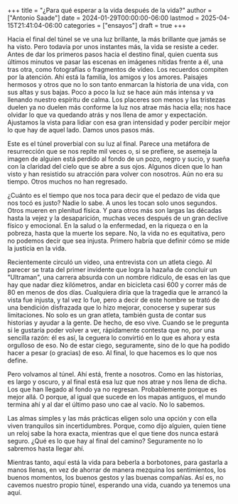 +++
title = "¿Para qué esperar a la vida después de la vida?"
author = ["Antonio Saade"]
date = 2024-01-29T00:00:00-06:00
lastmod = 2025-04-15T21:41:04-06:00
categories = ["ensayos"]
draft = true
+++

Hacia el final del túnel se ve una luz brillante, la más brillante que jamás se ha visto. Pero todavía por unos instantes más, la vida se resiste a ceder. Antes de dar los primeros pasos hacia el destino final, quien cuenta sus últimos minutos ve pasar las escenas en imágenes nítidas frente a él, una tras otra, como fotografías o fragmentos de video. Los recuerdos compiten por la atención. Ahí está la familia, los amigos y los amores. Paisajes hermosos y otros que no lo son tanto enmarcan la historia de una vida, con sus altas y sus bajas. Poco a poco la luz se hace aún más intensa y va llenando nuestro espíritu de calma. Los placeres son menos y las tristezas duelen ya no duelen más conforme la luz nos atrae más hacia ella; nos hace olvidar lo que va quedando atrás y nos llena de amor y expectación. Ajustamos la vista para lidiar con esa gran intensidad y poder percibir mejor lo que hay de aquel lado. Damos unos pasos más.

Este es el túnel proverbial con su luz al final. Parece una metáfora de resurrección que se nos repite mil veces o, si se prefiere, se asemeja la imagen de alguien está perdido al fondo de un pozo, negro y sucio, y sueña con la claridad del cielo que se abre a sus ojos. Algunos dicen que lo han visto y han resistido su atracción para volver con nosotros. Aún no era su tiempo. Otros muchos no han regresado.

¿Cuánto es el tiempo que nos toca para decir que el pedazo de vida que nos tocó es justo? Nadie lo sabe. A unos les tocan solo unos segundos. Otros mueren en plenitud física. Y para otros más son largas las décadas hasta la vejez y la desaparición, muchas veces después de un gran declive físico y emocional. En la salud o la enfermedad, en la riqueza o en la pobreza, hasta que la muerte los separe. No, la vida no es equitativa, pero no podemos decir que sea injusta. Primero habría que definir cómo se mide la justicia en la vida.

Recientemente circuló un video, una entrevista con un atleta ciego. Al parecer se trata del primer invidente que logra la hazaña de concluir un "Ultraman", una carrera absurda con un nombre ridículo, de esas en las que hay que nadar diez kilómetros, andar en bicicleta casi 600 y correr más de 80 en menos de dos días. Cualquiera diría que la tragedia que le arrancó la vista fue injusta, y tal vez lo fue, pero a decir de este hombre se trató de una bendición disfrazada que lo hizo mejorar, conocerse y superar sus limitaciones. No solo es un gran atleta, también gusta de contar sus historias y ayudar a la gente. De hecho, de eso vive. Cuando se le pregunta si le gustaría poder volver a ver, rápidamente contesta que no, por una sencilla razón: él es así, la ceguera lo convirtió en lo que es ahora y esta orgulloso de eso. No de estar ciego, seguramente, sino de lo que ha podido hacer a pesar (o gracias) de eso. Al final, lo que hacemos es lo que nos define.

Pero volvamos al túnel. Ahí está, frente a nosotros. Como en las historias, es largo y oscuro, y al final está esa luz que nos atrae y nos llena de dicha. Los que han llegado al fondo ya no regresan. Probablemente porque es mejor allá. O porque, al igual que sucede en los mapas antiguos, el mundo termina ahí y al dar el último paso uno cae al vacío. No lo sabemos.

Las almas simples y las más prácticas eligen solo una opción y con ella viven tranquilos sin incertidumbres. Porque, como dijo alguien, quien tiene un reloj sabe la hora exacta, mientras que el que tiene dos nunca estará seguro. ¿Qué es lo que hay al final del camino? Seguramente no lo sabremos hasta llegar ahí.

Mientras tanto, aquí está la vida para beberla a borbotones, para gastarla a manos llenas, en vez de ahorrar de manera mezquina los sentimientos, los buenos momentos, los buenos gestos y las buenas compañías. Así es, no cavemos nuestro propio túnel, esperando una vida, cuando ya tenemos una aquí.
